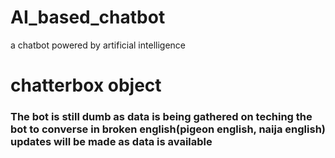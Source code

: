 # AI_based_chatbot
a chatbot powered by artificial intelligence

# chatterbox object

### The bot is still dumb as data is being gathered on teching the bot to converse in broken english(pigeon english, naija english) updates will be made as data is available

